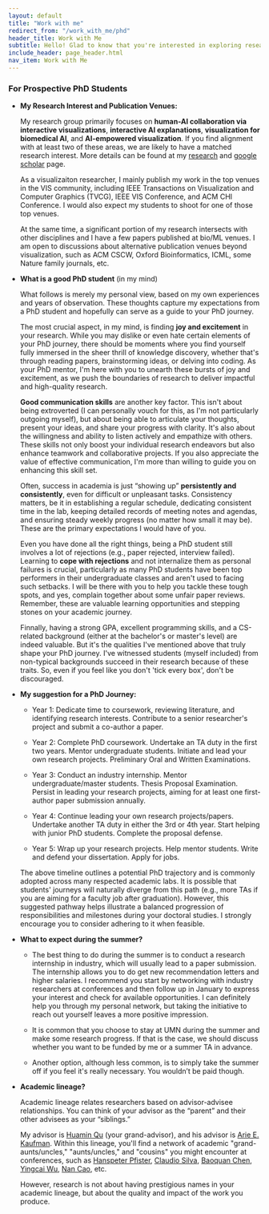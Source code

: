 ```yaml
---
layout: default
title: "Work with me"
redirect_from: "/work_with_me/phd"
header_title: Work with Me
subtitle: Hello! Glad to know that you're interested in exploring research opportunities with me *⸜( •ᴗ• )⸝*
include_header: page_header.html
nav_item: Work with Me
---
```



<!-- FAQ for Prospect PhD students -->
### For Prospective PhD Students
- **My Research Interest and Publication Venues:**
  
    My research group primarily focuses on <b>human-AI collaboration via interactive visualizations</b>, <b>interactive AI explanations</b>,
    <b>visualization for biomedical AI</b>, and <b>AI-empowered visualization</b>. 
    If you find alignment with at least two of these areas, we are likely to have a matched research interest.
    More details can be found at my [research](/research/) and [google scholar](https://scholar.google.com/citations?hl=en&user=jtSR4hoAAAAJ) page.

    As a visualizaiton researcher, I mainly publish my work in the top venues in the VIS community, including IEEE Transactions on Visualization and Computer Graphics (TVCG), IEEE VIS Conference, and ACM CHI Conference.
    I would also expect my students to shoot for one of those top venues.

    At the same time, a significant portion of my research intersects with other disciplines and I have a few papers published at bio/ML venues. 
    I am open to discussions about alternative publication venues beyond visualization, such as ACM CSCW, Oxford Bioinformatics, ICML, some Nature family journals, etc.


- **What is a good PhD student** (in my mind)

    What follows is merely my personal view, based on my own experiences and years of observation. 
    These thoughts capture my expectations from a PhD student and hopefully can serve as a guide to your PhD journey.

    The most crucial aspect, in my mind, is finding <b>joy and excitement</b> in your research.
    While you may dislike or even hate certain elements of your PhD journey, there should be moments where you find
    yourself fully immersed in the sheer thrill of knowledge discovery,
    whether that's through reading papers, brainstorming ideas, or delving into coding.
    As your PhD mentor, I'm here with you to unearth these bursts of joy and excitement, as we push the boundaries of research to deliver impactful and high-quality research.

    <b>Good communication skills</b> are another key factor. 
    This isn't about being extroverted (I can personally vouch for this, as I'm not particularly outgoing myself), 
    but about being able to articulate your thoughts, present your ideas, and share your progress with clarity. 
    It's also about the willingness and ability to listen actively and empathize with others.
    These skills not only boost your individual research endeavors but also enhance teamwork and collaborative projects.
    If you also appreciate the value of effective communication, I'm more than willing to guide you on enhancing this skill set.

    Often, success in academia is just “showing up” <b>persistently and consistently</b>, even for difficult or
    unpleasant tasks.
    Consistency matters, be it in establishing a regular schedule, dedicating consistent time in the lab, keeping
    detailed records of meeting notes and agendas, and ensuring steady weekly progress (no matter how small it may be).
    These are the primary expectations I would have of you.

    Even you have done all the right things, being a PhD student still involves a lot of rejections (e.g., paper rejected, interview failed).
    Learning to <b>cope with rejections</b> and not internalize them as personal failures is crucial, 
    particularly as many PhD students have been top performers in their undergraduate classes and aren't used to facing such setbacks. 
    I will be there with you to help you tackle these tough spots, and yes, complain together about some unfair paper reviews.
    Remember, these are valuable learning opportunities and stepping stones on your academic journey.

    Finnally, having a strong GPA, excellent programming skills, and a CS-related background (either at the bachelor's or master's level) are indeed valuable.
    But it's the qualities I've mentioned above that truly shape your PhD journey. 
    I've witnessed students (myself included) from non-typical backgrounds succeed in their research because of these traits. 
    So, even if you feel like you don't 'tick every box', don't be discouraged. 


- **My suggestion for a PhD Journey:**
  
    - Year 1: Dedicate time to coursework, reviewing literature, and identifying research interests. Contribute to a
    senior researcher's project and submit a co-author a paper.
    
    - Year 2: Complete PhD coursework.
    Undertake an TA duty in the first two years.
    Mentor undergraduate students.
    Initiate and lead your own research projects.
    Preliminary Oral and Written Examinations.

    - Year 3:
    Conduct an industry internship.
    Mentor undergraduate/master students.
    Thesis Proposal Examination.
    Persist in leading your research projects, aiming for at least one first-author paper submission annually.

    - Year 4:
    Continue leading your own research projects/papers.
    Undertake another TA duty in either the 3rd or 4th year.
    Start helping with junior PhD students.
    Complete the proposal defense.

    - Year 5:
    Wrap up your research projects.
    Help mentor students.
    Write and defend your dissertation.
    Apply for jobs.

    The above timeline outlines a potential PhD trajectory and is commonly adopted across many respected academic labs.
    It is possible that students' journeys will
    naturally diverge from this path (e.g., more TAs if you are aiming for a faculty job after graduation).
    However, this suggested pathway helps illustrate a balanced progression of responsibilities and milestones during your doctoral studies. 
    I strongly encourage you to consider adhering to it when feasible.

<!-- - **Where to seek for help?**
  
    As your PhD advisor, of course I am always here to help you.
    But I am not the only person you can seek for help and 
    You can also reach out to other faculty members in UMN CS, your peers, and the graduate program coordinators. -->


- **What to expect during the summer?**

  - The best thing to do during the summer is to conduct a research internship in industry, which will usually lead to a paper submission. 
    The internship allows you to do get new recommendation letters and higher salaries.
    I recommend you start by networking with industry researchers at conferences and then follow up in January to express your interest and check for available opportunities. 
    I can definitely help you through my personal network, but taking the initiative to reach out yourself leaves a more positive impression.

  - It is common that you choose to stay at UMN during the summer and make some research progress. If that is the case, we should discuss whether you want to be funded by me or a summer TA in advance.
  
  - Another option, although less common, is to simply take the summer off if you feel it's really necessary. You wouldn’t be paid though.

- **Academic lineage?**

  Academic lineage relates researchers based on advisor-advisee relationships. You can think of your advisor as the
  “parent” and their other advisees as your “siblings.”

  My advisor is [Huamin Qu](http://www.huamin.org) (your grand-advisor), and his advisor is [Arie E.
  Kaufman](https://www3.cs.stonybrook.edu/~ari/).
  Within this lineage, you'll find a network of academic "grand-aunts/uncles," "aunts/uncles," and "cousins" you might
  encounter at conferences,
  such as [Hanspeter Pfister](https://vcg.seas.harvard.edu/), [Claudio
  Silva](https://engineering.nyu.edu/faculty/claudio-silva), [Baoquan Chen](https://cfcs.pku.edu.cn/baoquan/), [Yingcai
  Wu](http://www.ycwu.org), [Nan Cao](https://tjdi.tongji.edu.cn/NewsDetail.do?ID=4171&lang=en), etc.

  However, research is not about having prestigious names in your academic lineage, but about the quality
  and impact of the work you produce.
